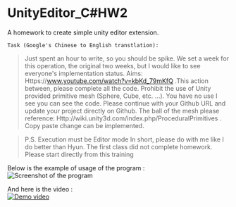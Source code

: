 # UnityEditor_C#HW2
A homework to create simple unity editor extension. 

`Task (Google's Chinese to English transtlation): `
>Just spent an hour to write, so you should be spike.
We set a week for this operation, the original two weeks, but I would like to see everyone's implementation status. 
Aims: Https://www.youtube.com/watch?v=kbKd_79mKfQ .This action between, please complete all the code. Prohibit the use of Unity provided primitive mesh (Sphere, Cube, etc. ...).
You have no use I see you can see the code. Please continue with your Github URL and update your project directly on Github. The ball of the mesh please reference: Http://wiki.unity3d.com/index.php/ProceduralPrimitives . Copy paste change can be implemented. 

>P.S. Execution must be Editor mode In short, please do with me like I do better than Hyun. The first class did not complete homework.  Please start directly from this training

Below is the example of usage of the program : 
![Screenshot of the program](https://github.com/kertaskids/UnityEditor---C-HW2/blob/master/PlanetEditor.PNG)

And here is the video :  
[![Demo video](http://img.youtube.com/vi/YuxV3Bz-UZ8/0.jpg)](http://www.youtube.com/watch?v=YuxV3Bz-UZ8 "Video Title")
